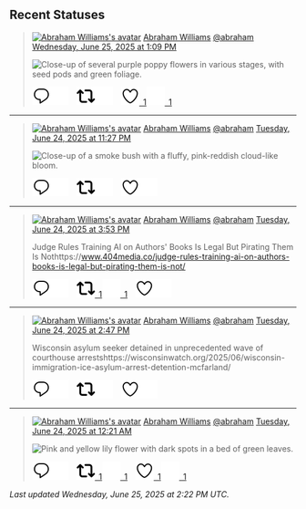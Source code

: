 ## Recent Statuses

> <a href="https://indieweb.social/@abraham"><img alt="Abraham Williams's avatar" src="https://cdn.masto.host/indiewebsocial/accounts/avatars/109/292/540/382/343/163/original/d00f2e03ce9c85b1.jpg" height="24" width="24" ></a> [Abraham Williams](https://indieweb.social/@abraham) [@abraham](https://indieweb.social/@abraham) [Wednesday, June 25, 2025 at 1:09 PM](https://indieweb.social/@abraham/114744163874663913)
>
> 
>
> ![Close-up of several purple poppy flowers in various stages, with seed pods and green foliage.](https://cdn.masto.host/indiewebsocial/media_attachments/files/114/744/163/644/089/287/original/c711ace6d2b2312c.jpg)
>
> [![Reply](./images/reply_light.svg#gh-light-mode-only "Reply")](https://indieweb.social/@abraham/114744163874663913#gh-light-mode-only)[![Reply](./images/reply.svg#gh-dark-mode-only "Reply")](https://indieweb.social/@abraham/114744163874663913#gh-dark-mode-only)&emsp;[![Boost](./images/retweet_light.svg#gh-light-mode-only "Boost")](https://indieweb.social/@abraham/114744163874663913#gh-light-mode-only)[![Boost](./images/retweet.svg#gh-dark-mode-only "Boost")](https://indieweb.social/@abraham/114744163874663913#gh-dark-mode-only)&emsp;[![Favorite](./images/like_light.svg#gh-light-mode-only "Favorite")&ensp;1](https://indieweb.social/@abraham/114744163874663913#gh-light-mode-only)[![Favorite](./images/like.svg#gh-dark-mode-only "Favorite")&ensp;1](https://indieweb.social/@abraham/114744163874663913#gh-dark-mode-only)


---

> <a href="https://indieweb.social/@abraham"><img alt="Abraham Williams's avatar" src="https://cdn.masto.host/indiewebsocial/accounts/avatars/109/292/540/382/343/163/original/d00f2e03ce9c85b1.jpg" height="24" width="24" ></a> [Abraham Williams](https://indieweb.social/@abraham) [@abraham](https://indieweb.social/@abraham) [Tuesday, June 24, 2025 at 11:27 PM](https://indieweb.social/@abraham/114740930594637535)
>
> 
>
> ![Close-up of a smoke bush with a fluffy, pink-reddish cloud-like bloom.](https://cdn.masto.host/indiewebsocial/media_attachments/files/114/740/930/345/314/089/original/45d32399fbaaca0c.jpg)
>
> [![Reply](./images/reply_light.svg#gh-light-mode-only "Reply")](https://indieweb.social/@abraham/114740930594637535#gh-light-mode-only)[![Reply](./images/reply.svg#gh-dark-mode-only "Reply")](https://indieweb.social/@abraham/114740930594637535#gh-dark-mode-only)&emsp;[![Boost](./images/retweet_light.svg#gh-light-mode-only "Boost")](https://indieweb.social/@abraham/114740930594637535#gh-light-mode-only)[![Boost](./images/retweet.svg#gh-dark-mode-only "Boost")](https://indieweb.social/@abraham/114740930594637535#gh-dark-mode-only)&emsp;[![Favorite](./images/like_light.svg#gh-light-mode-only "Favorite")](https://indieweb.social/@abraham/114740930594637535#gh-light-mode-only)[![Favorite](./images/like.svg#gh-dark-mode-only "Favorite")](https://indieweb.social/@abraham/114740930594637535#gh-dark-mode-only)


---

> <a href="https://indieweb.social/@abraham"><img alt="Abraham Williams's avatar" src="https://cdn.masto.host/indiewebsocial/accounts/avatars/109/292/540/382/343/163/original/d00f2e03ce9c85b1.jpg" height="24" width="24" ></a> [Abraham Williams](https://indieweb.social/@abraham) [@abraham](https://indieweb.social/@abraham) [Tuesday, June 24, 2025 at 3:53 PM](https://indieweb.social/@abraham/114739145171673856)
>
> Judge Rules Training AI on Authors&#39; Books Is Legal But Pirating Them Is Nothttps://www.404media.co/judge-rules-training-ai-on-authors-books-is-legal-but-pirating-them-is-not/
>
> [![Reply](./images/reply_light.svg#gh-light-mode-only "Reply")](https://indieweb.social/@abraham/114739145171673856#gh-light-mode-only)[![Reply](./images/reply.svg#gh-dark-mode-only "Reply")](https://indieweb.social/@abraham/114739145171673856#gh-dark-mode-only)&emsp;[![Boost](./images/retweet_light.svg#gh-light-mode-only "Boost")&ensp;1](https://indieweb.social/@abraham/114739145171673856#gh-light-mode-only)[![Boost](./images/retweet.svg#gh-dark-mode-only "Boost")&ensp;1](https://indieweb.social/@abraham/114739145171673856#gh-dark-mode-only)&emsp;[![Favorite](./images/like_light.svg#gh-light-mode-only "Favorite")](https://indieweb.social/@abraham/114739145171673856#gh-light-mode-only)[![Favorite](./images/like.svg#gh-dark-mode-only "Favorite")](https://indieweb.social/@abraham/114739145171673856#gh-dark-mode-only)


---

> <a href="https://indieweb.social/@abraham"><img alt="Abraham Williams's avatar" src="https://cdn.masto.host/indiewebsocial/accounts/avatars/109/292/540/382/343/163/original/d00f2e03ce9c85b1.jpg" height="24" width="24" ></a> [Abraham Williams](https://indieweb.social/@abraham) [@abraham](https://indieweb.social/@abraham) [Tuesday, June 24, 2025 at 2:47 PM](https://indieweb.social/@abraham/114738886017013903)
>
> Wisconsin asylum seeker detained in unprecedented wave of courthouse arrestshttps://wisconsinwatch.org/2025/06/wisconsin-immigration-ice-asylum-arrest-detention-mcfarland/
>
> [![Reply](./images/reply_light.svg#gh-light-mode-only "Reply")](https://indieweb.social/@abraham/114738886017013903#gh-light-mode-only)[![Reply](./images/reply.svg#gh-dark-mode-only "Reply")](https://indieweb.social/@abraham/114738886017013903#gh-dark-mode-only)&emsp;[![Boost](./images/retweet_light.svg#gh-light-mode-only "Boost")](https://indieweb.social/@abraham/114738886017013903#gh-light-mode-only)[![Boost](./images/retweet.svg#gh-dark-mode-only "Boost")](https://indieweb.social/@abraham/114738886017013903#gh-dark-mode-only)&emsp;[![Favorite](./images/like_light.svg#gh-light-mode-only "Favorite")](https://indieweb.social/@abraham/114738886017013903#gh-light-mode-only)[![Favorite](./images/like.svg#gh-dark-mode-only "Favorite")](https://indieweb.social/@abraham/114738886017013903#gh-dark-mode-only)


---

> <a href="https://indieweb.social/@abraham"><img alt="Abraham Williams's avatar" src="https://cdn.masto.host/indiewebsocial/accounts/avatars/109/292/540/382/343/163/original/d00f2e03ce9c85b1.jpg" height="24" width="24" ></a> [Abraham Williams](https://indieweb.social/@abraham) [@abraham](https://indieweb.social/@abraham) [Tuesday, June 24, 2025 at 12:21 AM](https://indieweb.social/@abraham/114735481187344204)
>
> 
>
> ![Pink and yellow lily flower with dark spots in a bed of green leaves.](https://cdn.masto.host/indiewebsocial/media_attachments/files/114/735/480/843/234/972/original/536ea279ae1435c8.jpg)
>
> [![Reply](./images/reply_light.svg#gh-light-mode-only "Reply")](https://indieweb.social/@abraham/114735481187344204#gh-light-mode-only)[![Reply](./images/reply.svg#gh-dark-mode-only "Reply")](https://indieweb.social/@abraham/114735481187344204#gh-dark-mode-only)&emsp;[![Boost](./images/retweet_light.svg#gh-light-mode-only "Boost")&ensp;1](https://indieweb.social/@abraham/114735481187344204#gh-light-mode-only)[![Boost](./images/retweet.svg#gh-dark-mode-only "Boost")&ensp;1](https://indieweb.social/@abraham/114735481187344204#gh-dark-mode-only)&emsp;[![Favorite](./images/like_light.svg#gh-light-mode-only "Favorite")&ensp;1](https://indieweb.social/@abraham/114735481187344204#gh-light-mode-only)[![Favorite](./images/like.svg#gh-dark-mode-only "Favorite")&ensp;1](https://indieweb.social/@abraham/114735481187344204#gh-dark-mode-only)


_Last updated Wednesday, June 25, 2025 at 2:22 PM UTC._
